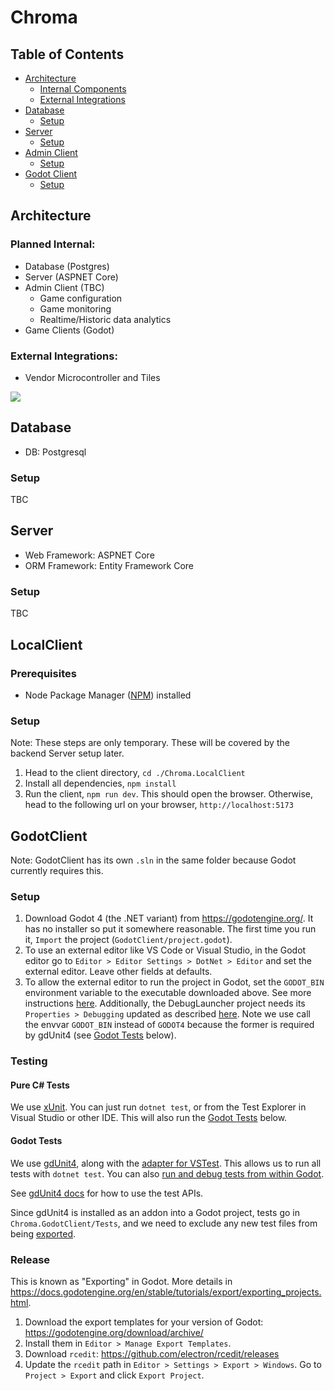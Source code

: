 # Chroma

## Table of Contents
* [Architecture](#architecture)
  * [Internal Components](#planned-internal)
  * [External Integrations](#external-integrations)
* [Database](#database)
  * [Setup](#setup)
* [Server](#server)
  * [Setup](#setup)
* [Admin Client](#admin-client)
  * [Setup](#setup)
* [Godot Client](#godotclient)
  * [Setup](#setup)


## Architecture
### Planned Internal:
- Database (Postgres)
- Server (ASPNET Core)
- Admin Client (TBC)
  - Game configuration
  - Game monitoring
  - Realtime/Historic data analytics
- Game Clients (Godot)

### External Integrations:
- Vendor Microcontroller and Tiles

<img src="https://github.com/user-attachments/assets/89e43dc8-9f39-46e3-bc4c-83cc6ad8b65c">

## Database
- DB: Postgresql

### Setup
TBC

## Server
- Web Framework: ASPNET Core
- ORM Framework: Entity Framework Core

### Setup
TBC

## LocalClient
### Prerequisites
- Node Package Manager ([NPM](https://nodejs.org/en/download/package-manager)) installed

### Setup
Note: These steps are only temporary. These will be covered by the backend Server setup later.

1. Head to the client directory, ``cd ./Chroma.LocalClient``
1. Install all dependencies, ``npm install``
1. Run the client, ``npm run dev``. This should open the browser. Otherwise, head to the following url on your browser, ``http://localhost:5173``

## GodotClient

Note: GodotClient has its own `.sln` in the same folder because Godot currently requires this.

### Setup

1. Download Godot 4 (the .NET variant) from https://godotengine.org/. It has no installer so put it somewhere reasonable. The first time you run it, `Import` the project (`GodotClient/project.godot`).
1. To use an external editor like VS Code or Visual Studio, in the Godot editor go to `Editor > Editor Settings > DotNet > Editor` and set the external editor. Leave other fields at defaults.
1. To allow the external editor to run the project in Godot, set the `GODOT_BIN` environment variable to the executable downloaded above. See more instructions [here](https://github.com/Mikeware/GoDotNet.BlankTemplate?tab=readme-ov-file#godot-location).
   Additionally, the DebugLauncher project needs its `Properties > Debugging` updated as described [here](https://github.com/godotengine/godot-proposals/issues/8648#issuecomment-1974909410). Note we use call the envvar `GODOT_BIN` instead of `GODOT4` because the former is required by gdUnit4 (see [Godot Tests](#godot-tests) below).

### Testing

#### Pure C# Tests

We use [xUnit](https://xunit.net/). You can just run `dotnet test`, or from the Test Explorer in Visual Studio or other IDE. This will also run the [Godot Tests](#godot-tests) below.

#### Godot Tests

We use [gdUnit4](https://mikeschulze.github.io/gdUnit4/), along with the [adapter for VSTest](https://mikeschulze.github.io/gdUnit4/csharp_project_setup/vstest-adapter/). This allows us to run all tests with `dotnet test`. You can also [run and debug tests from within Godot](https://mikeschulze.github.io/gdUnit4/testing/run-tests/).

See [gdUnit4 docs](https://mikeschulze.github.io/gdUnit4/advanced_testing/index/) for how to use the test APIs.

Since gdUnit4 is installed as an addon into a Godot project, tests go in `Chroma.GodotClient/Tests`, and we need to exclude any new test files from being [exported](#release).

### Release

This is known as "Exporting" in Godot. More details in https://docs.godotengine.org/en/stable/tutorials/export/exporting_projects.html.

1. Download the export templates for your version of Godot: https://godotengine.org/download/archive/
1. Install them in `Editor > Manage Export Templates`.
1. Download `rcedit`: https://github.com/electron/rcedit/releases
1. Update the `rcedit` path in `Editor > Settings > Export > Windows`.
Go to `Project > Export` and click `Export Project`.

